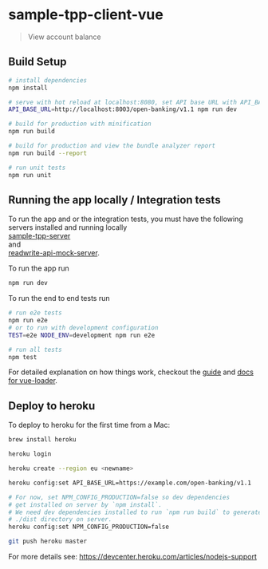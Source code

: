 # sample-tpp-client-vue

> View account balance

## Build Setup

``` bash
# install dependencies
npm install

# serve with hot reload at localhost:8080, set API base URL with API_BASE_URL
API_BASE_URL=http://localhost:8003/open-banking/v1.1 npm run dev

# build for production with minification
npm run build

# build for production and view the bundle analyzer report
npm run build --report

# run unit tests
npm run unit
```

## Running the app locally / Integration tests

To run the app and or the integration tests, you must have the following servers
installed and running locally  
[sample-tpp-server](https://github.com/OpenBankingUK/sample-tpp-server)  
and  
[readwrite-api-mock-server](https://github.com/OpenBankingUK/readwrite-api-mock-server).  

To run the app run 
```bash
npm run dev
```

To run the end to end tests run

```bash
# run e2e tests
npm run e2e
# or to run with development configuration
TEST=e2e NODE_ENV=development npm run e2e

# run all tests
npm test
```

For detailed explanation on how things work, checkout the [guide](http://vuejs-templates.github.io/webpack/) and [docs for vue-loader](http://vuejs.github.io/vue-loader).

## Deploy to heroku

To deploy to heroku for the first time from a Mac:

```sh
brew install heroku

heroku login

heroku create --region eu <newname>

heroku config:set API_BASE_URL=https://example.com/open-banking/v1.1

# For now, set NPM_CONFIG_PRODUCTION=false so dev dependencies
# get installed on server by `npm install`.
# We need dev dependencies installed to run `npm run build` to generate
# ./dist directory on server.
heroku config:set NPM_CONFIG_PRODUCTION=false

git push heroku master
```

For more details see: https://devcenter.heroku.com/articles/nodejs-support
